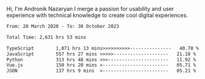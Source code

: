 Hi, I'm Andronik Nazaryan
I merge a passion for usability and user experience with technical knowledge to create cool digital experiences.


<!--START_SECTION:waka-->

```txt
From: 28 March 2020 - To: 30 October 2023

Total Time: 2,631 hrs 53 mins

TypeScript        1,071 hrs 13 mins>>>>>>>>>>---------------   40.70 %
JavaScript        557 hrs 27 mins >>>>>--------------------   21.18 %
Python            313 hrs 48 mins >>>----------------------   11.92 %
Vue.js            150 hrs 20 mins >------------------------   05.71 %
JSON              137 hrs 9 mins  >------------------------   05.21 %
```

<!--END_SECTION:waka-->
